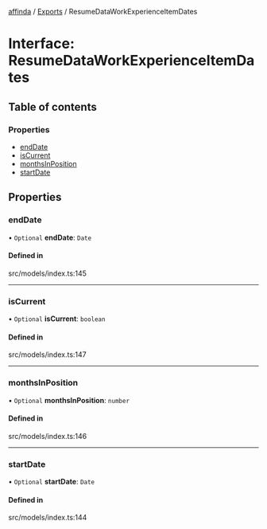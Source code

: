 [affinda](../README.md) / [Exports](../modules.md) / ResumeDataWorkExperienceItemDates

# Interface: ResumeDataWorkExperienceItemDates

## Table of contents

### Properties

- [endDate](ResumeDataWorkExperienceItemDates.md#enddate)
- [isCurrent](ResumeDataWorkExperienceItemDates.md#iscurrent)
- [monthsInPosition](ResumeDataWorkExperienceItemDates.md#monthsinposition)
- [startDate](ResumeDataWorkExperienceItemDates.md#startdate)

## Properties

### endDate

• `Optional` **endDate**: `Date`

#### Defined in

src/models/index.ts:145

___

### isCurrent

• `Optional` **isCurrent**: `boolean`

#### Defined in

src/models/index.ts:147

___

### monthsInPosition

• `Optional` **monthsInPosition**: `number`

#### Defined in

src/models/index.ts:146

___

### startDate

• `Optional` **startDate**: `Date`

#### Defined in

src/models/index.ts:144
